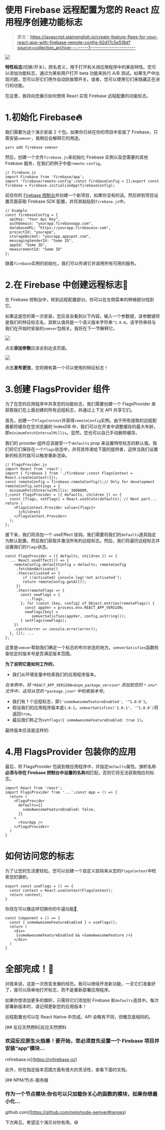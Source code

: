 # 使用 Firebase 远程配置为您的 React 应用程序创建功能标志

> 原文：<https://javascript.plainenglish.io/create-feature-flags-for-your-react-app-with-firebase-remote-config-92d17c5e518d?source=collection_archive---------1----------------------->

![](img/ac07ed81c42fb3af323b59db2e304e67.png)

**特性标志**(切换/开关)，顾名思义，用于打开和关闭应用程序中的某些特性。您可以添加功能标志，通过为某些用户打开 beta 功能来执行 A/B 测试。如果生产中出现问题，您可以将它们用作自动防故障开关。或者，您可以使用它们来隐藏正在进行的功能。

在这里，我将向您展示如何使用 React 实现 Firebase 远程配置的功能标志。

# 1.初始化 Firebase🔥

我们需要为这个演示安装 2 个包。如果你已经在你的项目中安装了 Firebase，只需安装`semver`，我稍后会解释它的用途。

```
yarn add firebase semver
```

然后，创建一个文件`firebase.js`来初始化 Firebase 实例以及您需要的其他 Firebase 服务，在我们的例子中是`remote-config`。

```
// firebase.js
import Firebase from 'firebase/app';
import 'firebase/remote-config';const firebaseConfig = {};export const firebase = Firebase.initializeApp(firebaseConfig);
```

前往你的 [Firebase 控制台](https://console.firebase.google.com/)并创建一个新项目，如果你没有的话。然后转到项目设置页面获取 Firebase SDK 配置，并将其粘贴到`firebase.js`中。

```
// Example
const firebaseConfig = {
  apiKey: "Your Api Key",
  authDomain: "yourapp.firebaseapp.com",
  databaseURL: "https://yourapp.firebaseio.com",
  projectId: "yourapp",
  storageBucket: "yourapp.appspot.com",
  messagingSenderId: "Some ID",
  appId: "Some ID",
  measurementId: "Some ID"
};
```

随着`firebase`实例的初始化，我们可以传递它并调用所有可用的服务。

# 2.在 Firebase 中创建远程标志🚩

在 Firebase 控制台中，转到远程配置部分。你可以在左侧菜单的种植部分找到它。

如果这是您的第一次安装，您应该会看到以下内容。输入一个参数键，该参数键将是我们的特征标志名，其默认值将是一个语义版本字符串`^1.0.0`。该字符串将与我们在开始时安装的`semver`包相关。我将在下一节解释它。

![](img/c0252151cc7d643f5ffaa245d620c40d.png)

点击**添加参数**应该会到达该页面。

![](img/82323519385e87ee0fe9a4a441f8c8f3.png)

点击**发布更改**，您将拥有第一个可以使用的特征标志！

# 3.创建 FlagsProvider 组件

为了在您的应用程序中共享您的功能标志，我们需要创建一个 FlagsProvider 来获取我们在上面创建的所有远程标志，并通过上下文 API 共享它们。

首先，创建一个`FlagsContext`并获得`remoteConfig`实例。由于所有提取的远程配置都将缓存在您浏览器的 IndexDB 中，我们可以在开发中调整缓存的最大年龄，即`minimumFetchIntervalMillis`。显然，您也可以自己手动删除缓存。

我们的 provider 组件应该接受一个`defaults` prop 来设置特性标志的默认值。我们将它们保存在一个`flags`状态中，并将其传递给下面的提供者，这样当我们设置新的标志时就可以触发重新渲染。

```
// FlagsProvider.js
import React from 'react';
import { firebase } from './firebase';const FlagsContext = React.createContext({});
const remoteConfig = firebase.remoteConfig();// Only for development
remoteConfig.settings = {
  minimumFetchIntervalMillis: 3600000,
};const FlagsProvider = ({ defaults, children }) => {
  const [flags, setFlags] = React.useState(defaults); // Next part... return (
    <FlagsContext.Provider value={flags}>
      {children}
    </FlagsContext.Provider>
  );
};
```

接下来，我们将添加一个 useEffect 挂钩。我们需要将我们的`defaults`道具指定为默认配置。然后我们获取并激活所有的远程标志。然后，我们将遍历远程标志并设置我们的`flags`状态。

```
const FlagsProvider = ({ defaults, children }) => {
  ... React.useEffect(() => {
    remoteConfig.defaultConfig = defaults; remoteConfig
     .fetchAndActivate()
     .then(activated => {
        if (!activated) console.log('not activated');
        return remoteConfig.getAll();
     })
     .then(remoteFlags => {
       const newFlags = {
         ...flags,
       }; for (const [key, config] of Object.entries(remoteFlags)) {
         const appVer = process.env.REACT_APP_VERSION;
         newFlags[key] = 
            semverSatisfies(appVer, config.asString());
       } setFlags(newFlags);
    })
    .catch(error => console.error(error));
  }, []); ...
};
```

这里是`semver`帮助我们确定一个标志的布尔状态的地方。`semverSatisfies`函数检查给定的版本号是否满足版本范围。

**为了说明它是如何工作的，**

*   我们从环境变量中检索我们的应用程序版本。

*在本例中，将* `*REACT_APP_VERSION=$npm_package_version*` *添加到您的* `*.env*` *文件中，这将从您的* `*package.json*` *中检索版本号。*

*   我们有 1 个远程标志，即`['someAwesomeFeatureEnabled', '^1.0.0']`。
*   假设我们的应用程序版本是`1.0.1`，`semverSatisfies('1.0.1', '^1.0.0')`将返回`true`。
*   最后我们称之为`setFlags({ someAwesomeFeatureEnabled: true })`。

最终版本应该是这样的:

# 4.用 FlagsProvider 包装你的应用

最后，将 FlagsProvider 包装到根应用程序中，并指定`defaults`属性。旗帜名称**必须与你在 Firebase 控制台中设置的名称**相匹配。否则它将无法获取相应的标志。

```
import React from 'react';
import FlagsProvider from '...';const App = () => {
  return (
    <FlagsProvider
      defaults={{
        someAwesomeFeatureEnabled: false,
      }}
    >
      <YourApp />
    </FlagsProvider>
  )
}
```

# 如何访问您的标志

为了让您的生活更轻松，您可以创建一个自定义挂钩来从您的`FlagsContext`中检索您的旗帜。

```
export const useFlags = () => {
  const context = React.useContext(FlagsContext);
  return context;
}
```

你现在可以像这样切换你的牛逼功能👏,

```
const Component = () => {
  const { someAwesomeFeatureEnabled } = useFlags();  
  return (
    <div>
     {someAwesomeFeatureEnabled && <SomeAwesomeFeature />}
    </div>
  )
}
```

# 全部完成！🎊

对我来说，这是一次改变发展的经历。我可以继续开发新功能，一旦它们准备好了，我可以简单地打开标志，而不是重新部署应用程序。

如果你想添加更多的旗帜，只需将它们添加到 Firebase 和`defaults`道具中。每次部署新版本时，请记得更新您的应用版本！

远程配置也可以在 React Native 中完成。API 会略有不同，但概念是相同的。

[](https://rnfirebase.io/) [## 反应天然燃料|反应天然燃料

### 欢迎反应原生火焰基！要开始，您必须首先设置一个 Firebase 项目并安装“app”模块…

rnfirebase.io](https://rnfirebase.io/) 

此外，你在指定版本范围方面有很大的灵活性，查看下面的文档。

[](https://github.com/npm/node-semver#ranges) [## NPM/节点-服务器

### 作为一个节点模块:你也可以只加载你关心的函数的模块，如果你想最小化…

github.com](https://github.com/npm/node-semver#ranges) 

下次再见，希望这个演示对你有用。😄